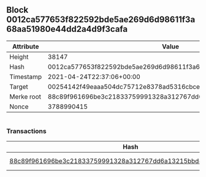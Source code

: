 ## Block 0012ca577653f822592bde5ae269d6d98611f3a68aa51980e44dd2a4d9f3cafa

Attribute | Value
--- | ---
Height | 38147
Hash | 0012ca577653f822592bde5ae269d6d98611f3a68aa51980e44dd2a4d9f3cafa
Timestamp | 2021-04-24T22:37:06+00:00
Target | 00254142f49eaaa504dc75712e8378ad5316cbcead634704b3734b6271167cc4
Merke root | 88c89f961696be3c21833759991328a312767dd6a13215bbd87fbc0d93e4f5cf
Nonce | 3788990415

```

```

### Transactions

Hash | Amount
--- | ---
[88c89f961696be3c21833759991328a312767dd6a13215bbd87fbc0d93e4f5cf](88c89f961696be3c21833759991328a312767dd6a13215bbd87fbc0d93e4f5cf.md) | 10.00000000 SKEPTI 
